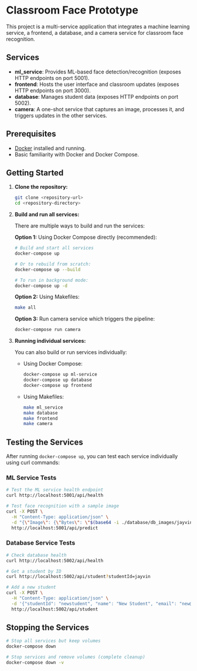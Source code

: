 # Classroom Face Prototype

This project is a multi-service application that integrates a machine learning service, a frontend, a database, and a camera service for classroom face recognition.

## Services

- **ml_service**: Provides ML-based face detection/recognition (exposes HTTP endpoints on port 5001).
- **frontend**: Hosts the user interface and classroom updates (exposes HTTP endpoints on port 3000).
- **database**: Manages student data (exposes HTTP endpoints on port 5002).
- **camera**: A one-shot service that captures an image, processes it, and triggers updates in the other services.

## Prerequisites

- [Docker](https://www.docker.com/) installed and running.
- Basic familiarity with Docker and Docker Compose.

## Getting Started

1. **Clone the repository:**

   ```bash
   git clone <repository-url>
   cd <repository-directory>
   ```

2. **Build and run all services:**

   There are multiple ways to build and run the services:

   **Option 1:** Using Docker Compose directly (recommended):
   ```bash
   # Build and start all services
   docker-compose up
   
   # Or to rebuild from scratch:
   docker-compose up --build
   
   # To run in background mode:
   docker-compose up -d
   ```

   **Option 2:** Using Makefiles:
   ```bash
   make all
   ```
   
   **Option 3:** Run camera service which triggers the pipeline:
   ```bash 
   docker-compose run camera
   ```

3. **Running individual services:**

   You can also build or run services individually:

   - Using Docker Compose:
     ```bash
     docker-compose up ml-service
     docker-compose up database
     docker-compose up frontend
     ```

   - Using Makefiles:
     ```bash
     make ml_service
     make database
     make frontend
     make camera
     ```

## Testing the Services

After running `docker-compose up`, you can test each service individually using curl commands:

### ML Service Tests

```bash
# Test the ML service health endpoint
curl http://localhost:5001/api/health

# Test face recognition with a sample image
curl -X POST \
  -H "Content-Type: application/json" \
  -d "{\"Image\": {\"Bytes\": \"$(base64 -i ./database/db_images/jayvin.jpg)\"} }" \
  http://localhost:5001/api/predict
```

### Database Service Tests

```bash
# Check database health
curl http://localhost:5002/api/health

# Get a student by ID
curl http://localhost:5002/api/student?studentId=jayvin

# Add a new student
curl -X POST \
  -H "Content-Type: application/json" \
  -d '{"studentId": "newstudent", "name": "New Student", "email": "new@example.com", "photoReference": "newstudent.jpg"}' \
  http://localhost:5002/api/student
```

## Stopping the Services

```bash
# Stop all services but keep volumes
docker-compose down

# Stop services and remove volumes (complete cleanup)
docker-compose down -v
```
